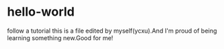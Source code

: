 # hello-world
follow a tutorial
this is a file edited by myself(ycxu).And I'm proud of being learning something new.Good for me!
